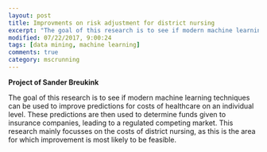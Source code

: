 ```yaml
---
layout: post
title: Improvments on risk adjustment for district nursing
excerpt: "The goal of this research is to see if modern machine learning techniques can be used to improve predictions for costs of healthcare on an individual level."
modified: 07/22/2017, 9:00:24
tags: [data mining, machine learning]
comments: true
category: mscrunning
---
```


**Project of Sander Breukink**

The goal of this research is to see if modern machine learning techniques can be used to improve predictions for costs of healthcare on an individual level. These predictions are then used to determine funds given to insurance companies, leading to a regulated competing market. This research mainly focusses on the costs of district nursing, as this is the area for which improvement is most likely to be feasible.
